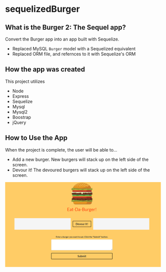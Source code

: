 # sequelizedBurger

## What is the Burger 2: The Sequel app?
Convert the Burger app into an app built with Sequelize. 
 - Replaced MySQL `Burger` model with a Sequelized equivalent
 - Replaced ORM file, and refernces to it with Sequelize's ORM
 
## How the app was created
This project utilizes
 - Node
 - Express
 - Sequelize
 - Mysql
 - Mysql2
 - Boostrap
 - jQuery
 
 ## How to Use the App
 When the project is complete, the user will be able to...
  - Add a new burger. New burgers will stack up on the left side of the screen.
  - Devour it! The devoured burgers will stack up on the left side of the screen.
  
  ![User Selects Prompt](https://github.com/kknape/sequelizedBurger/blob/master/readMeImg/sequelize_burger.png)

 
